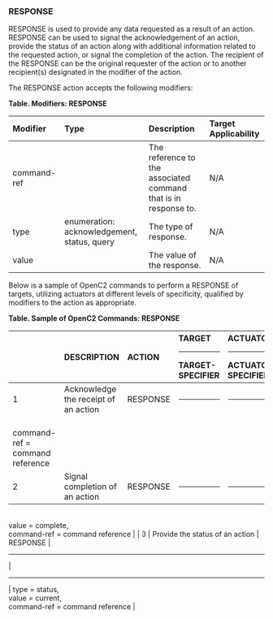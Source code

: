 ### RESPONSE
RESPONSE is used to provide any data requested as a result of an action. RESPONSE can be used to signal the acknowledgement of an action, provide the status of an action along with additional information related to the requested action, or signal the completion of the action. The recipient of the RESPONSE can be the original requester of the action or to another recipient(s) designated in the modifier of the action.

The RESPONSE action accepts the following modifiers:

**Table. Modifiers: RESPONSE**

| Modifier | Type | Description | Target Applicability | 
| :--- | :--- | :--- | :--- | 
| command-ref |  | The reference to the associated command that is in response to. | N/A | 
| type | enumeration: acknowledgement, status, query | The type of response. | N/A | 
| value |  | The value of the response. | N/A | 

Below is a sample of OpenC2 commands to perform a RESPONSE of targets, utilizing actuators at different levels of specificity, qualified by modifiers to the action as appropriate.

**Table. Sample of OpenC2 Commands: RESPONSE**

|  | DESCRIPTION | ACTION | TARGET<hr>TARGET-SPECIFIER | ACTUATOR<hr>ACTUATOR-SPECIFIER | MODIFIER | 
| :--- | :--- | :--- | :--- | :--- | :--- | 
| 1 | Acknowledge the receipt of an action | RESPONSE | <hr> | <hr> | type = acknowledge,<br>command-ref = command reference | 
| 2 | Signal completion of an action | RESPONSE | <hr> | <hr> | type = status,<br>value = complete,<br>command-ref = command reference | 
| 3 | Provide the status of an action | RESPONSE | <hr> | <hr> | type = status,<br>value = current,<br>command-ref = command reference | 

